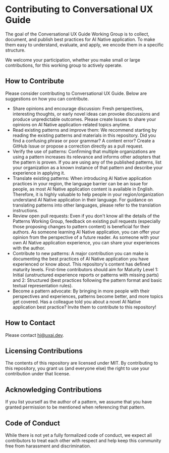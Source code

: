 # Contributing to Conversational UX Guide

The goal of the Conversational UX Guide Working Group is to collect, document, and publish best practices for AI Native application. To make them easy to understand, evaluate, and apply, we encode them in a specific structure.

We welcome your participation, whether you make small or large contributions, for this working group to actively operate.

## How to Contribute

Please consider contributing to Conversational UX Guide. Below are suggestions on how you can contribute.

- Share opinions and encourage discussion:
  Fresh perspectives, interesting thoughts, or early novel ideas can provoke discussions and produce unpredictable outcomes. Please create Issues to share your opinions on AI Native application-related topics anytime.
- Read existing patterns and improve them:
  We recommend starting by reading the existing patterns and materials in this repository. Did you find a confusing phrase or poor grammar? A content error? Create a GitHub Issue or propose a correction directly as a pull request.
- Verify the use of patterns:
  Confirming that multiple organizations are using a pattern increases its relevance and informs other adopters that the pattern is proven. If you are using any of the published patterns, list your organization as a known instance of that pattern and describe your experience in applying it.
- Translate existing patterns:
  When introducing AI Native application practices in your region, the language barrier can be an issue for people, as most AI Native application content is available in English. Therefore, it is highly valuable to help people in your region/organization understand AI Native application in their language. For guidance on translating patterns into other languages, please refer to the translation instructions.
- Review open pull requests:
  Even if you don't know all the details of the Patterns Working Group, feedback on existing pull requests (especially those proposing changes to pattern content) is beneficial for their authors.
  As someone learning AI Native application, you can offer your opinion from the perspective of a future reader. As someone with your own AI Native application experience, you can share your experiences with the author.
- Contribute to new patterns:
  A major contribution you can make is documenting the best practices of AI Native application you have experienced or know about.
  This repository's content has defined maturity levels. First-time contributors should aim for Maturity Level 1: Initial (unstructured experience reports or patterns with missing parts) and 2: Structured (best practices following the pattern format and basic textual representation rules).
- Become a pattern advocate: By bringing in more people with their perspectives and experiences, patterns become better, and more topics get covered. Has a colleague told you about a novel AI Native application best practice? Invite them to contribute to this repository!

## How to Contact

Please contact [hi@uxai.dev](mailto:hi@uxai.dev).

## Licensing Contributions

The contents of this repository are licensed under MIT. By contributing to this repository, you grant us (and everyone else) the right to use your contribution under that license.

## Acknowledging Contributions

If you list yourself as the author of a pattern, we assume that you have granted permission to be mentioned when referencing that pattern.

## Code of Conduct

While there is not yet a fully formalized code of conduct, we expect all contributors to treat each other with respect and help keep this community free from harassment and discrimination.

